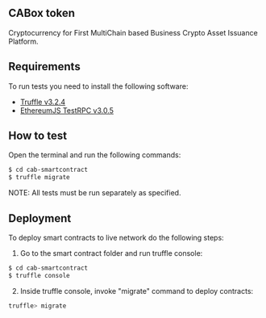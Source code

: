 ## CABox token

Cryptocurrency for First MultiChain based Business Crypto Asset Issuance Platform.

## Requirements

To run tests you need to install the following software:

- [Truffle v3.2.4](https://github.com/trufflesuite/truffle-core)
- [EthereumJS TestRPC v3.0.5](https://github.com/ethereumjs/testrpc)

## How to test

Open the terminal and run the following commands:

```sh
$ cd cab-smartcontract
$ truffle migrate
```

NOTE: All tests must be run separately as specified.


## Deployment

To deploy smart contracts to live network do the following steps:
1. Go to the smart contract folder and run truffle console:
```sh
$ cd cab-smartcontract
$ truffle console
```
2. Inside truffle console, invoke "migrate" command to deploy contracts:
```sh
truffle> migrate
```
